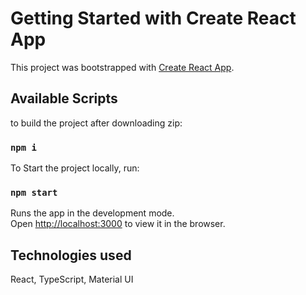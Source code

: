 # Getting Started with Create React App

This project was bootstrapped with [Create React App](https://github.com/facebook/create-react-app).

## Available Scripts

to build the project after downloading zip:

### `npm i`

To Start the project locally, run:

### `npm start`

Runs the app in the development mode.\
Open [http://localhost:3000](http://localhost:3000) to view it in the browser.

## Technologies used
React, TypeScript, Material UI
